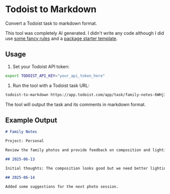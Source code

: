 # Todoist to Markdown

Convert a Todoist task to markdown format.

This tool was completely AI generated. I didn't write any code although I did use [some fancy rules](https://github.com/iloveitaly/llm-ide-prompts)
and a [package starter template](https://github.com/iloveitaly/python-package-template).

## Usage

1. Set your Todoist API token:

```bash
export TODOIST_API_KEY="your_api_token_here"
```

1. Run the tool with a Todoist task URL:

```bash
todoist-to-markdown https://app.todoist.com/app/task/family-notes-6WHj3H6XmQ6F5HJJ
```

The tool will output the task and its comments in markdown format.

## Example Output

```markdown
# Family Notes

Project: Personal

Review the family photos and provide feedback on composition and lighting.

## 2025-06-13

Initial thoughts: The composition looks good but we need better lighting.

## 2025-06-14

Added some suggestions for the next photo session.
```
